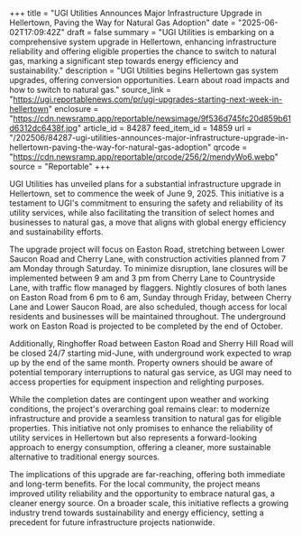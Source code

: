 +++
title = "UGI Utilities Announces Major Infrastructure Upgrade in Hellertown, Paving the Way for Natural Gas Adoption"
date = "2025-06-02T17:09:42Z"
draft = false
summary = "UGI Utilities is embarking on a comprehensive system upgrade in Hellertown, enhancing infrastructure reliability and offering eligible properties the chance to switch to natural gas, marking a significant step towards energy efficiency and sustainability."
description = "UGI Utilities begins Hellertown gas system upgrades, offering conversion opportunities. Learn about road impacts and how to switch to natural gas."
source_link = "https://ugi.reportablenews.com/pr/ugi-upgrades-starting-next-week-in-hellertown"
enclosure = "https://cdn.newsramp.app/reportable/newsimage/9f536d745fc20d859b61d6312dc6438f.jpg"
article_id = 84287
feed_item_id = 14859
url = "/202506/84287-ugi-utilities-announces-major-infrastructure-upgrade-in-hellertown-paving-the-way-for-natural-gas-adoption"
qrcode = "https://cdn.newsramp.app/reportable/qrcode/256/2/mendyWo6.webp"
source = "Reportable"
+++

<p>UGI Utilities has unveiled plans for a substantial infrastructure upgrade in Hellertown, set to commence the week of June 9, 2025. This initiative is a testament to UGI's commitment to ensuring the safety and reliability of its utility services, while also facilitating the transition of select homes and businesses to natural gas, a move that aligns with global energy efficiency and sustainability efforts.</p><p>The upgrade project will focus on Easton Road, stretching between Lower Saucon Road and Cherry Lane, with construction activities planned from 7 am Monday through Saturday. To minimize disruption, lane closures will be implemented between 9 am and 3 pm from Cherry Lane to Countryside Lane, with traffic flow managed by flaggers. Nightly closures of both lanes on Easton Road from 6 pm to 6 am, Sunday through Friday, between Cherry Lane and Lower Saucon Road, are also scheduled, though access for local residents and businesses will be maintained throughout. The underground work on Easton Road is projected to be completed by the end of October.</p><p>Additionally, Ringhoffer Road between Easton Road and Sherry Hill Road will be closed 24/7 starting mid-June, with underground work expected to wrap up by the end of the same month. Property owners should be aware of potential temporary interruptions to natural gas service, as UGI may need to access properties for equipment inspection and relighting purposes.</p><p>While the completion dates are contingent upon weather and working conditions, the project's overarching goal remains clear: to modernize infrastructure and provide a seamless transition to natural gas for eligible properties. This initiative not only promises to enhance the reliability of utility services in Hellertown but also represents a forward-looking approach to energy consumption, offering a cleaner, more sustainable alternative to traditional energy sources.</p><p>The implications of this upgrade are far-reaching, offering both immediate and long-term benefits. For the local community, the project means improved utility reliability and the opportunity to embrace natural gas, a cleaner energy source. On a broader scale, this initiative reflects a growing industry trend towards sustainability and energy efficiency, setting a precedent for future infrastructure projects nationwide.</p>